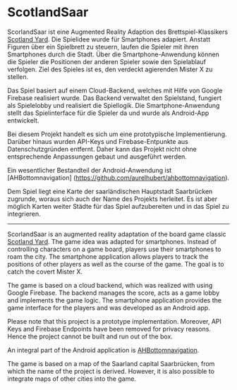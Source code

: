 # ScotlandSaar

ScorlandSaar ist eine Augmented Reality Adaption des Brettspiel-Klassikers [Scotland Yard](https://de.wikipedia.org/wiki/Scotland_Yard_(Spiel)). Die Spielidee wurde für Smartphones adapiert. Anstatt Figuren über ein Spielbrett zu steuern, laufen die Spieler mit ihren Smartphones durch die Stadt. Über die Smartphone-Anwendung können die Spieler die Positionen der anderen Spieler sowie den Spielablauf verfolgen. Ziel des Spieles ist es, den verdeckt agierenden Mister X zu stellen. 

Das Spiel basiert auf einem Cloud-Backend, welches mit Hilfe von Google Firebase realisiert wurde. Das Backend verwaltet den Spielstand, fungiert als Spielelobby und realisiert die Spiellogik. Die Smartphone-Anwendung stellt das Spielinterface für die Spieler da und wurde als Android-App entwickelt. 


Bei diesem Projekt handelt es sich um eine prototypische Implementierung. Darüber hinaus wurden API-Keys und Firebase-Entpunkte aus Datenschutzgründen entfernt. Daher kann das Projekt nicht ohne entsprechende Anpassungen gebaut und ausgeführt werden. 

Ein wesentlicher Bestandteil der Android-Anwendung ist [AHBottomnavigation] (https://github.com/aurelhubert/ahbottomnavigation).

Dem Spiel liegt eine Karte der saarländischen Hauptstadt Saarbrücken zugrunde, woraus sich auch der Name des Projekts herleitet. Es ist aber möglich Karten weiter Städte für das Spiel aufzubereiten und in das Spiel zu integrieren. 

---

ScorlandSaar is an augmented reality adaptation of the board game classic [Scotland Yard](https://en.wikipedia.org/wiki/Scotland_Yard_(board_game)). The game idea was adapted for smartphones. Instead of controlling characters on a game board, players use their smartphones to roam the city. The smartphone application allows players to track the positions of other players as well as the course of the game. The goal is to catch the covert Mister X.

The game is based on a cloud backend, which was realized with using Google Firebase. The backend manages the score, acts as a game lobby and implements the game logic. The smartphone application provides the game interface for the players and was developed as an Android app.

Please note that this project is a prototype implementation. Moreover, API Keys and Firebase Endpoints have been removed for privacy reasons. Hence the project cannot be built and run out of the box. 

An integral part of the Android application is [AHBottomnavigation](https://github.com/aurelhubert/ahbottomnavigation).

The game is based on a map of the Saarland capital Saarbrücken, from which the name of the project is derived. However, it is also possible to integrate maps of other cities into the game.
